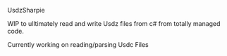 UsdzSharpie

WIP to ulltimately read and write Usdz files from c# from totally managed code.

Currently working on reading/parsing Usdc Files
